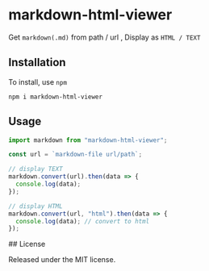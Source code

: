 # markdown-html-viewer

Get `markdown(.md)` from path / url , Display as `HTML / TEXT`

## Installation

To install, use `npm`

    npm i markdown-html-viewer

## Usage

```javascript
import markdown from "markdown-html-viewer";

const url = `markdown-file url/path`;

// display TEXT
markdown.convert(url).then(data => {
  console.log(data);
});

// display HTML
markdown.convert(url, "html").then(data => {
  console.log(data); // convert to html
});
```

## License

Released under the MIT license.
